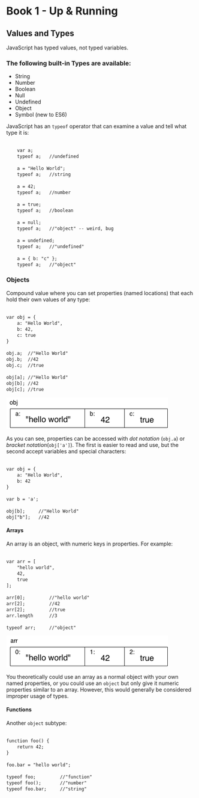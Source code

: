 # Book 1 - Up & Running

## Values and Types

JavaScript has typed values, not typed variables.

### The following built-in Types are available:
* String
* Number
* Boolean
* Null
* Undefined
* Object
* Symbol (new to ES6)

JavaScript has an `typeof` operator that can examine a value and tell what type it is:
```

	var a;
    typeof a;	//undefined
    
    a = "Hello World";
    typeof a;	//string
    
    a = 42;
    typeof a;	//number
    
    a = true;
    typeof a;	//boolean
    
    a = null;
    typeof a;	//"object" -- weird, bug
    
    a = undefined;
    typeof a;	//"undefined"
    
    a = { b: "c" };
    typeof a;	//"object"

```

### Objects

Compound value where you can set properties (named locations) that each hold their own values of any type:
```

var obj = {
	a: "Hello World",
    b: 42,
    c: true
}

obj.a;	//"Hello World"
obj.b;	//42
obj.c;	//true

obj[a]; //"Hello World"
obj[b]; //42
obj[c]; //true

```
![Object representation](./obj.png)


As you can see, properties can be accessed with *dot notation* (`obj.a`) or *bracket notation*(`obj['a']`). The first is easier to read and use, but the second accept variables and special characters:

```

var obj = {
	a: "Hello World",
    b: 42
}

var b = 'a';

obj[b];		//"Hello World"
obj["b"];	//42

```

#### Arrays

An array is an object, with numeric keys in properties. For example:

```

var arr = [
	"hello world",
    42,
    true
];

arr[0];			//"hello world"
arr[2];			//42
arr[2];			//true
arr.length		//3

typeof arr;		//"object"

```
![array example](./array.png)

You theoretically could use an array as a normal object with your own named properties, or you could use an `object` but only give it numeric properties similar to an array. However, this would generally be considered improper usage of types.

####  Functions

Another `object` subtype:

```

function foo() {
	return 42;
}

foo.bar = "hello world";

typeof foo;			//"function"
typeof foo();		//"number"
typeof foo.bar;		//"string"

```

